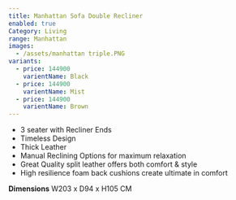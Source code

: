 ```yaml
---
title: Manhattan Sofa Double Recliner
enabled: true
Category: Living
range: Manhattan
images:
  - /assets/manhattan triple.PNG
variants:
  - price: 144900
    varientName: Black
  - price: 144900
    varientName: Mist
  - price: 144900
    varientName: Brown
---
```

* 3 seater with Recliner Ends
* Timeless Design
* Thick Leather
* Manual Reclining Options for maximum relaxation
* Great Quality split leather offers both comfort & style
* High resilience foam back cushions create ultimate in comfort


**Dimensions**
W203 x D94 x H105 CM